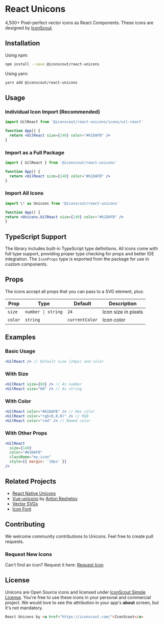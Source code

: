 # React Unicons

4,500+ Pixel-perfect vector icons as React Components. These icons are designed by [IconScout](https://iconscout.com).

## Installation

Using npm:

```bash
npm install --save @iconscout/react-unicons
```

Using yarn:

```bash
yarn add @iconscout/react-unicons
```

## Usage

### Individual Icon Import (Recommended)

```jsx
import UilReact from '@iconscout/react-unicons/icons/uil-react'

function App() {
  return <UilReact size={140} color="#61DAFB" />
}
```

### Import as a Full Package

```jsx
import { UilReact } from '@iconscout/react-unicons'

function App() {
  return <UilReact size={140} color="#61DAFB" />
}
```

### Import All Icons

```jsx
import \* as Unicons from '@iconscout/react-unicons'

function App() {
return <Unicons.UilReact size={140} color="#61DAFB" />
}
```

## TypeScript Support

The library includes built-in TypeScript type definitions. All icons come with full type support, providing proper type checking for props and better IDE integration. The `IconProps` type is exported from the package for use in custom components.

## Props

The icons accept all props that you can pass to a SVG element, plus:

| Prop    | Type               | Default        | Description         |
| ------- | ------------------ | -------------- | ------------------- |
| `size`  | `number \| string` | `24`           | Icon size in pixels |
| `color` | `string`           | `currentColor` | Icon color          |

## Examples

### Basic Usage

```jsx
<UilReact /> // Default size (24px) and color
```

### With Size

```jsx
<UilReact size={60} /> // As number
<UilReact size="60" /> // As string
```

### With Color

```jsx
<UilReact color="#61DAFB" /> // Hex color
<UilReact color="rgb(0,0,0)" /> // RGB
<UilReact color="red" /> // Named color
```

### With Other Props

```jsx
<UilReact
  size={140}
  color="#61DAFB"
  className="my-icon"
  style={{ margin: '10px' }}
/>
```

## Related Projects

- [React Native Unicons](https://github.com/Iconscout/react-native-unicons)
- [Vue-unicons](https://github.com/antonreshetov/vue-unicons) by [Anton Reshetov](https://github.com/antonreshetov)
- [Vector SVGs](https://iconscout.com/unicons)
- [Icon Font](https://github.com/Iconscout/unicons)

## Contributing

We welcome community contributions to Unicons. Feel free to create pull requests.

### Request New Icons

Can't find an icon? Request it here:
[Request Icon](mailto:support@iconscout.com)

## License

Unicons are Open Source icons and licensed under [IconScout Simple License](https://iconscout.com/licenses#simple_license). You're free to use these icons in your personal and commercial project. We would love to see the attribution in your app's **about** screen, but it's not mandatory.

```html
React Unicons by <a href="https://iconscout.com/">IconScout</a>
```
